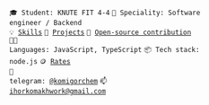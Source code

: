 <code>🎓 Student: KNUTE FIT 4-4</code>
<code>👷 Speciality: Software engineer / Backend</code><br>
<code>💡 [Skills](SKILLS.md)</code>
<code>🧻 [Projects](PROJECTS.md)</code>
<code>👀 [Open-source contribution](CONTRIBUTION.md)</code><br>
<code>🧑‍💻 Languages: JavaScript, TypeScript</code>
<code>📦 Tech stack: node.js</code>
<code>🪙 [Rates](RATES.md)</code><br>
<code>💬 telegram: [@komigorchem](https://telegram.me/komigorchem)</code>
<code>📫 [ihorkomakhwork@gmail.com](mailto:ihorkomakhwork@gmail.com)</code>
